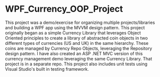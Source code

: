 # WPF_Currency_OOP_Project
This project was a demo/exercise for organizing multiple projects/libraries and building a WPF app using the MVVM design pattern. This project originally began as a simple Currency Library that leverages Object Oriented principles to create a library of abstracted coin objects in two different types of currencies (US and UK) in the same hierarchy. These coins are managed by Currency Repo Objects, leveraging the Repository design pattern. I have also created an ASP .NET MVC version of this currency management demo leveraging the same Currency Library. That project is in a separate repo. This project also includes unit tests using Visual Studio's built in testing framework.
